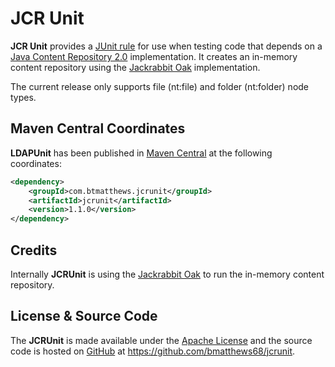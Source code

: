 JCR Unit
========

**JCR Unit** provides a [JUnit rule](https://github.com/junit-team/junit/wiki/Rules) for use when testing code that
depends on a [Java Content Repository 2.0](https://jcp.org/en/jsr/detail?id=283) implementation. It creates an in-memory
content repository using the [Jackrabbit Oak](https://jackrabbit.apache.org/oak/) implementation.

The current release only supports file (nt:file) and folder (nt:folder) node types.

Maven Central Coordinates
-------------------------
**LDAPUnit** has been published in [Maven Central](http://search.maven.org) at the following
coordinates:

```xml
<dependency>
    <groupId>com.btmatthews.jcrunit</groupId>
    <artifactId>jcrunit</artifactId>
    <version>1.1.0</version>
</dependency>
```

Credits
-------
Internally **JCRUnit** is using the [Jackrabbit Oak](https://jackrabbit.apache.org/oak/) to run the in-memory content
repository.

License & Source Code
---------------------
The **JCRUnit** is made available under the
[Apache License](http://www.apache.org/licenses/LICENSE-2.0.html) and the source code is hosted on
[GitHub](http://github.com) at https://github.com/bmatthews68/jcrunit.